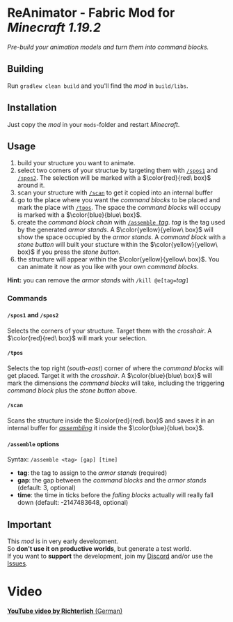 # ReAnimator - Fabric Mod for *Minecraft 1.19.2*
*Pre-build your animation models and turn them into command blocks.*

## Building
Run `gradlew clean build` and you'll find the *mod* in `build/libs`.

## Installation
Just copy the *mod* in your `mods`-folder and restart *Minecraft*.

## Usage
1. build your structure you want to animate.
2. select two corners of your structue by targeting them with [`/spos1`](#spos1-and-spos2) and [`/spos2`](#spos1-and-spos2). The selection will be marked with a $\color{red}{red\ box}$ around it.
3. scan your structure with [`/scan`](#scan) to get it copied into an internal buffer
4. go to the place where you want the *command blocks* to be placed and mark the place with [`/tpos`](#tpos). The space the *command blocks* will occupy is marked with a $\color{blue}{blue\ box}$.
5. create the *command block chain* with [`/assemble `*tag*](#assemble-options). *tag* is the tag used by the generated *armor stands*. A $\color{yellow}{yellow\ box}$ will show the space occupied by the *armor stands*. A *command block* with a *stone button* will built your stucture within the $\color{yellow}{yellow\ box}$ if you press the *stone button*.
6. the structure will appear within the $\color{yellow}{yellow\ box}$.
You can animate it now as you like with your own *command blocks*.

**Hint:** you can remove the *armor stands* with `/kill @e[tag=`*tag*`]`

### Commands
#### `/spos1` and `/spos2`
Selects the corners of your structure. Target them with the *crosshair*. A $\color{red}{red\ box}$ will mark your selection.
#### `/tpos`
Selects the top right (*south-east*) corner of where the *command blocks* will get placed. Target it with the *crosshair*. A $\color{blue}{blue\ box}$ will mark the dimensions the *command blocks* will take, including the triggering *command block* plus the *stone button* above.
#### `/scan`
Scans the structure inside the $\color{red}{red\ box}$ and saves it in an internal buffer for [*assembling*](#assemble-options) it inside the $\color{blue}{blue\ box}$.
#### `/assemble` options
Syntax: `/assemble <tag> [gap] [time]`
- **tag**: the tag to assign to the *armor stands* (required)
- **gap**: the gap between the *command blocks* and the *armor stands* (default: 3, optional)
- **time**: the time in ticks before the *falling blocks* actually will really fall down (default: -2147483648, optional)

## Important
This *mod* is in very early development.<br />
So **don't use it on productive worlds**, but generate a test world.<br />
If you want to **support** the development, join my [Discord](https://discord.gg/tkX9BcwCCS) and/or use the [Issues](https://github.com/velnias75/ReAnimator/issues).

# Video
[**YouTube video by Richterlich** (German)](https://youtu.be/XPBeLFLsFO0)
